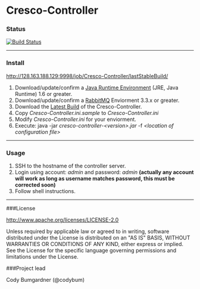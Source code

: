 Cresco-Controller
=========================

### Status
[![Build Status](http://128.163.188.129:9998/buildStatus/icon?job=Cresco-Controller)](http://128.163.188.129:9998/job/Cresco-Controller/)

---
### Install

http://128.163.188.129:9998/job/Cresco-Controller/lastStableBuild/

1. Download/update/confirm a [Java Runtime Environment](http://www.oracle.com/technetwork/java/javase/overview/index.html) (JRE, Java Runtime) 1.6 or greater.
2. Download/update/confirm a [RabbitMQ](http://www.rabbitmq.com) Enviorment 3.3.x or greater.
3. Download the [Latest Build](http://128.163.188.129:9998/job/Cresco-Controller/lastStableBuild/com.researchworx.cresco$cresco-controller/) of the Cresco-Controller. 
4. Copy _Cresco-Controller.ini.sample_ to _Cresco-Controller.ini_
5. Modify _Cresco-Controller.ini_ for your enviorment.
6. Execute: java -jar  _cresco-controller-\<version\>.jar_ -f _\<location of configuration file\>_

---

### Usage

1. SSH to the hostname of the controller server.
2. Login using account: _admin_ and password: _admin_ **(actually any account will work as long as username matches password, this must be corrected soon)**
3. Follow shell instructions.

---

###License

http://www.apache.org/licenses/LICENSE-2.0

Unless required by applicable law or agreed to in writing, software distributed under the License is distributed on an "AS IS" BASIS, WITHOUT WARRANTIES OR CONDITIONS OF ANY KIND, either express or implied. See the License for the specific language governing permissions and limitations under the License.

###Project lead

Cody Bumgardner (@codybum)
